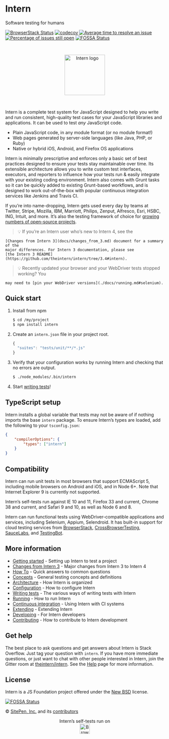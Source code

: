 # Intern

<!-- start-github-only -->

Software testing for humans

<!--[![Build Status](https://travis-ci.org/theintern/intern.svg?branch=master)](https://travis-ci.org/theintern/intern)-->

[![BrowserStack Status](https://www.browserstack.com/automate/badge.svg?badge_key=c2RQQ3Z3R3pxZWVEMVZDODN1eVkyQT09LS0rQ3dLaHRrV1FKSFNkbk80bHRIek53PT0=--3193e1deba91e0d9f748f87e2e0acc3166aa7535)](https://www.browserstack.com/automate/public-build/c2RQQ3Z3R3pxZWVEMVZDODN1eVkyQT09LS0rQ3dLaHRrV1FKSFNkbk80bHRIek53PT0=--3193e1deba91e0d9f748f87e2e0acc3166aa7535)
[![codecov](https://codecov.io/gh/theintern/intern/branch/master/graph/badge.svg)](https://codecov.io/gh/theintern/intern)
[![Average time to resolve an issue](http://isitmaintained.com/badge/resolution/theintern/intern.svg)](http://isitmaintained.com/project/theintern/intern 'Average time to resolve an issue')
[![Percentage of issues still open](http://isitmaintained.com/badge/open/theintern/intern.svg)](http://isitmaintained.com/project/theintern/intern 'Percentage of issues still open')
[![FOSSA Status](https://app.fossa.io/api/projects/git%2Bhttps%3A%2F%2Fgithub.com%2Ftheintern%2Fintern.svg?type=shield)](https://app.fossa.io/projects/git%2Bhttps%3A%2F%2Fgithub.com%2Ftheintern%2Fintern?ref=badge_shield)

<br><p align="center"><img src="https://cdn.rawgit.com/theintern/intern/master/docs/logo.svg" alt="Intern logo" height="128"></p><br>

<!-- end-github-only -->

Intern is a complete test system for JavaScript designed to help you write and
run consistent, high-quality test cases for your JavaScript libraries and
applications. It can be used to test _any_ JavaScript code.

*   Plain JavaScript code, in any module format (or no module format!)
*   Web pages generated by server-side languages (like Java, PHP, or Ruby)
*   Native or hybrid iOS, Android, and Firefox OS applications

Intern is minimally prescriptive and enforces only a basic set of best practices
designed to ensure your tests stay maintainable over time. Its extensible
architecture allows you to write custom test interfaces, executors, and
reporters to influence how your tests run & easily integrate with your existing
coding environment. Intern also comes with Grunt tasks so it can be quickly
added to existing Grunt-based workflows, and is designed to work out-of-the-box
with popular continuous integration services like Jenkins and Travis CI.

If you’re into name-dropping, Intern gets used every day by teams at Twitter,
Stripe, Mozilla, IBM, Marriott, Philips, Zenput, Alfresco, Esri, HSBC, ING,
Intuit, and more. It’s also the testing framework of choice for
[growing numbers of open-source projects](https://github.com/search?p=2&q=tests+filename%3Aintern.js&ref=searchresults&type=Code&utf8=%E2%9C%93).

> 💡 If you’re an Intern user who’s new to Intern 4, see the

    [Changes from Intern 3](docs/changes_from_3.md) document for a summary of the
    major differences. For Intern 3 documentation, please see
    [the Intern 3 README](https://github.com/theintern/intern/tree/3.4#intern).

> 💡 Recently updated your browser and your WebDriver tests stopped working? You

    may need to [pin your WebDriver versions](./docs/running.md#selenium).

## Quick start

1.  Install from npm

    ```sh
    $ cd /my/project
    $ npm install intern
    ```

2.  Create an `intern.json` file in your project root.

    ```js
    {
      "suites": "tests/unit/**/*.js"
    }
    ```

3.  Verify that your configuration works by running Intern and checking that no
    errors are output.

    ```sh
    $ ./node_modules/.bin/intern
    ```

4.  Start [writing tests](docs/writing_tests.md)!

## TypeScript setup

Intern installs a global variable that tests may not be aware of if nothing
imports the base `intern` package. To ensure Intern’s types are loaded, add the
following to your `tsconfig.json`:

```json
{
	"compilerOptions": {
		"types": ["intern"]
	}
}
```

## Compatibility

Intern can run unit tests in most browsers that support ECMAScript 5, including
mobile browsers on Android and iOS, and in Node 6+. Note that Internet Explorer
9 is currently not supported.

Intern’s self-tests run against IE 10 and 11, Firefox 33 and current, Chrome 38
and current, and Safari 9 and 10, as well as Node 6 and 8.

Intern can run functional tests using WebDriver-compatible applications and
services, including Selenium, Appium, Selendroid. It has built-in support for
cloud testing services from [BrowserStack](https://browserstack.com),
[CrossBrowserTesting](https://crossbrowsertesting.com),
[SauceLabs](https://saucelabs.com), and [TestingBot](https://testingbot.com).

<!-- start-github-only -->

## More information

*   [Getting started](docs/getting_started.md) - Setting up Intern to test a
    project
*   [Changes from Intern 3](docs/changes_from_3.md) - Major changes from Intern
    3 to Intern 4
*   [How To](docs/how_to.md) - Quick answers to common questions
*   [Concepts](docs/concepts.md) - General testing concepts and definitions
*   [Architecture](docs/architecture.md) - How Intern is organized
*   [Configuration](docs/configuration.md) - How to configure Intern
*   [Writing tests](docs/writing_tests.md) - The various ways of writing tests
    with Intern
*   [Running](docs/running.md) - How to run Intern
*   [Continuous integration](docs/ci.md) - Using Intern with CI systems
*   [Extending](docs/extending.md) - Extending Intern
*   [Developing](docs/developing.md) - For Intern developers
*   [Contributing](CONTRIBUTING.md) - How to contribute to Intern development
    <!-- end-github-only -->

## Get help

The best place to ask questions and get answers about Intern is Stack Overflow.
Just tag your question with `intern`. If you have more immediate questions, or
just want to chat with other people interested in Intern, join the Gitter room
at [theintern/intern](https://gitter.im/theintern/intern). See the
[Help](docs/help.md) page for more information.

<!-- start-github-only -->

## License

Intern is a JS Foundation project offered under the [New BSD](LICENSE) license.

[![FOSSA Status](https://app.fossa.io/api/projects/git%2Bhttps%3A%2F%2Fgithub.com%2Ftheintern%2Fintern.svg?type=large)](https://app.fossa.io/projects/git%2Bhttps%3A%2F%2Fgithub.com%2Ftheintern%2Fintern?ref=badge_large)

© [SitePen, Inc.](http://sitepen.com) and its
[contributors](https://github.com/theintern/intern/graphs/contributors)

<p align="center">Intern’s self-tests run on<br>
<a href="https://browserstack.com"><img alt="BrowserStack logo" src="https://theintern.io/images/browserstack-logo.svg" height="32" align="middle"></a></p>
<!-- end-github-only -->

<!-- doc-viewer-config
{
    "api": "docs/api.json",
    "pages": [
        "docs/getting_started.md",
        "docs/changes_from_3.md",
        "docs/how_to.md",
        "docs/concepts.md",
        "docs/architecture.md",
        "docs/configuration.md",
        "docs/writing_tests.md",
        "docs/running.md",
        "docs/ci.md",
        "docs/extending.md",
        "docs/developing.md"
    ]
}
-->
